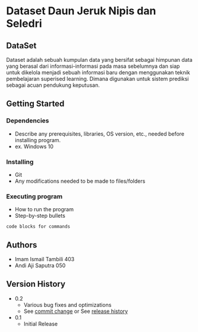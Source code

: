 # Dataset Daun Jeruk Nipis dan Seledri

## DataSet

Dataset adalah sebuah kumpulan data yang bersifat sebagai himpunan data yang berasal dari informasi-informasi pada masa sebelumnya dan siap untuk dikelola menjadi sebuah informasi baru dengan menggunakan teknik pembelajaran superised learning. Dimana digunakan untuk sistem prediksi sebagai acuan pendukung keputusan.

## Getting Started

### Dependencies

* Describe any prerequisites, libraries, OS version, etc., needed before installing program.
* ex. Windows 10

### Installing

* Git
* Any modifications needed to be made to files/folders

### Executing program

* How to run the program
* Step-by-step bullets
```
code blocks for commands
```

## Authors

* Imam Ismail Tambili 403
* Andi Aji Saputra 050

## Version History

* 0.2
    * Various bug fixes and optimizations
    * See [commit change]() or See [release history]()
* 0.1
    * Initial Release
